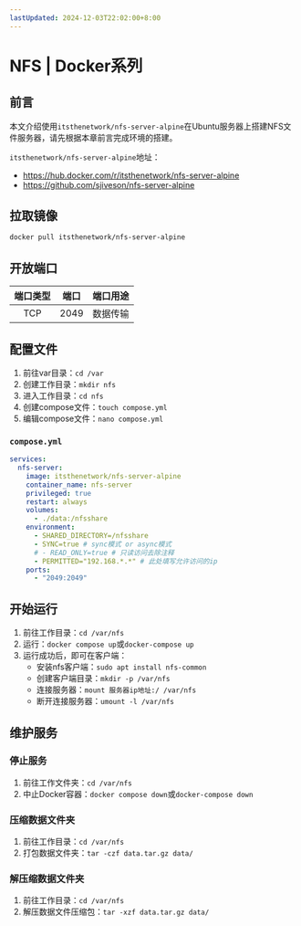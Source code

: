 ```yaml
---
lastUpdated: 2024-12-03T22:02:00+8:00
---
```


# NFS | Docker系列

## 前言

本文介绍使用`itsthenetwork/nfs-server-alpine`在Ubuntu服务器上搭建NFS文件服务器，请先根据本章前言完成环境的搭建。

`itsthenetwork/nfs-server-alpine`地址：

- <https://hub.docker.com/r/itsthenetwork/nfs-server-alpine>
- <https://github.com/sjiveson/nfs-server-alpine>

## 拉取镜像

```bash
docker pull itsthenetwork/nfs-server-alpine
```

## 开放端口

| 端口类型 | 端口  | 端口用途 |
| :------: | :---: | :------: |
|   TCP    | 2049  | 数据传输 |

## 配置文件

1. 前往var目录：`cd /var`
2. 创建工作目录：`mkdir nfs`
3. 进入工作目录：`cd nfs`
4. 创建compose文件：`touch compose.yml`
5. 编辑compose文件：`nano compose.yml`

### `compose.yml`

```yml
services:
  nfs-server:
    image: itsthenetwork/nfs-server-alpine
    container_name: nfs-server
    privileged: true
    restart: always
    volumes:
      - ./data:/nfsshare
    environment:
      - SHARED_DIRECTORY=/nfsshare
      - SYNC=true # sync模式 or async模式
      # - READ_ONLY=true # 只读访问去除注释
      - PERMITTED="192.168.*.*" # 此处填写允许访问的ip
    ports:
      - "2049:2049"
```

## 开始运行

1. 前往工作目录：`cd /var/nfs`
2. 运行：`docker compose up`或`docker-compose up`
3. 运行成功后，即可在客户端：
    - 安装nfs客户端：`sudo apt install nfs-common`
    - 创建客户端目录：`mkdir -p /var/nfs`
    - 连接服务器：`mount 服务器ip地址:/ /var/nfs`
    - 断开连接服务器：`umount -l /var/nfs`

## 维护服务

### 停止服务

1. 前往工作文件夹：`cd /var/nfs`
2. 中止Docker容器：`docker compose down`或`docker-compose down`

### 压缩数据文件夹

1. 前往工作目录：`cd /var/nfs`
2. 打包数据文件夹：`tar -czf data.tar.gz data/`

### 解压缩数据文件夹

1. 前往工作目录：`cd /var/nfs`
2. 解压数据文件压缩包：`tar -xzf data.tar.gz data/`
